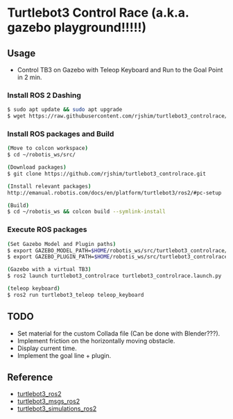 # Turtlebot3 Control Race (a.k.a. gazebo playground!!!!!)

## Usage
- Control TB3 on Gazebo with Teleop Keyboard and Run to the Goal Point in 2 min. 

### Install ROS 2 Dashing
```sh
$ sudo apt update && sudo apt upgrade
$ wget https://raw.githubusercontent.com/rjshim/turtlebot3_controlrace/master/install_ros_dashing.sh?token=AJGY62JYSEDMLJB6L5LEIQ25OB5AS && chmod 755 ./install_ros_dashing.sh && bash ./install_ros_dashing.sh
```
### Install ROS packages and Build
```sh
(Move to colcon workspace)
$ cd ~/robotis_ws/src/

(Download packages)
$ git clone https://github.com/rjshim/turtlebot3_controlrace.git

(Install relevant packages)
http://emanual.robotis.com/docs/en/platform/turtlebot3/ros2/#pc-setup

(Build)
$ cd ~/robotis_ws && colcon build --symlink-install
```

### Execute ROS packages
```sh
(Set Gazebo Model and Plugin paths)
$ export GAZEBO_MODEL_PATH=$HOME/robotis_ws/src/turtlebot3_controlrace/models
$ export GAZEBO_PLUGIN_PATH=$HOME/robotis_ws/src/turtlebot3_controlrace/models/turtlebot3_controlrace/turtlebot3_controlrace_plugin/build

(Gazebo with a virtual TB3)
$ ros2 launch turtlebot3_controlrace turtlebot3_controlrace.launch.py

(teleop keyboard)
$ ros2 run turtlebot3_teleop teleop_keyboard
```

## TODO
- Set material for the custom Collada file (Can be done with Blender???).
- Implement friction on the horizontally moving obstacle.
- Display current time.
- Implement the goal line + plugin.

## Reference
- [turtlebot3_ros2](https://github.com/ROBOTIS-GIT/turtlebot3/tree/ros2)
- [turtlebot3_msgs_ros2](https://github.com/ROBOTIS-GIT/turtlebot3_msgs/tree/ros2)
- [turtlebot3_simulations_ros2](https://github.com/ROBOTIS-GIT/turtlebot3_simulations/tree/ros2)
